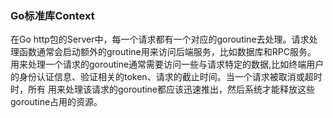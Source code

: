 ### Go标准库Context

在Go http包的Server中，每一个请求都有一个对应的goroutine去处理。请求处理函数通常会启动额外的groutine用来访问后端服务，比如数据库和RPC服务。
用来处理一个请求的goroutine通常需要访问一些与请求特定的数据,比如终端用户的身份认证信息、验证相关的token、请求的截止时间。当一个请求被取消或超时时，所有 
用来处理该请求的goroutine都应该迅速推出，然后系统才能释放这些goroutine占用的资源。

